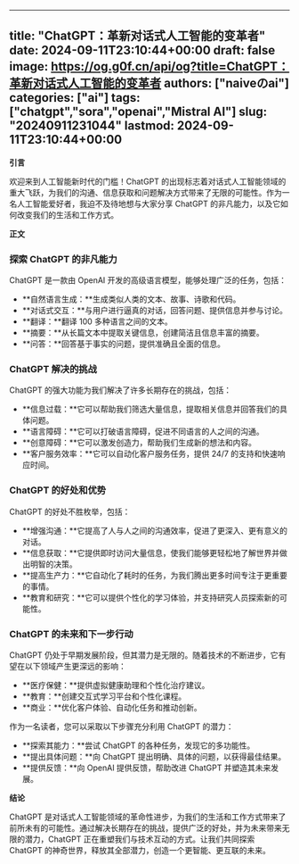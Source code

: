 
---
title: "ChatGPT：革新对话式人工智能的变革者"
date: 2024-09-11T23:10:44+00:00
draft: false
image: https://og.g0f.cn/api/og?title=ChatGPT：革新对话式人工智能的变革者
authors: ["naiveのai"]
categories: ["ai"]
tags: ["chatgpt","sora","openai","Mistral AI"]
slug: "20240911231044"
lastmod: 2024-09-11T23:10:44+00:00
---
**引言**

欢迎来到人工智能新时代的门槛！ChatGPT 的出现标志着对话式人工智能领域的重大飞跃，为我们的沟通、信息获取和问题解决方式带来了无限的可能性。作为一名人工智能爱好者，我迫不及待地想与大家分享 ChatGPT 的非凡能力，以及它如何改变我们的生活和工作方式。

**正文**

### 探索 ChatGPT 的非凡能力

ChatGPT 是一款由 OpenAI 开发的高级语言模型，能够处理广泛的任务，包括：

- **自然语言生成：**生成类似人类的文本、故事、诗歌和代码。
- **对话式交互：**与用户进行逼真的对话，回答问题、提供信息并参与讨论。
- **翻译：**翻译 100 多种语言之间的文本。
- **摘要：**从长篇文本中提取关键信息，创建简洁且信息丰富的摘要。
- **问答：**回答基于事实的问题，提供准确且全面的信息。

### ChatGPT 解决的挑战

ChatGPT 的强大功能为我们解决了许多长期存在的挑战，包括：

- **信息过载：**它可以帮助我们筛选大量信息，提取相关信息并回答我们的具体问题。
- **语言障碍：**它可以打破语言障碍，促进不同语言的人之间的沟通。
- **创意障碍：**它可以激发创造力，帮助我们生成新的想法和内容。
- **客户服务效率：**它可以自动化客户服务任务，提供 24/7 的支持和快速响应时间。

### ChatGPT 的好处和优势

ChatGPT 的好处不胜枚举，包括：

- **增强沟通：**它提高了人与人之间的沟通效率，促进了更深入、更有意义的对话。
- **信息获取：**它提供即时访问大量信息，使我们能够更轻松地了解世界并做出明智的决策。
- **提高生产力：**它自动化了耗时的任务，为我们腾出更多时间专注于更重要的事情。
- **教育和研究：**它可以提供个性化的学习体验，并支持研究人员探索新的可能性。

### ChatGPT 的未来和下一步行动

ChatGPT 仍处于早期发展阶段，但其潜力是无限的。随着技术的不断进步，它有望在以下领域产生更深远的影响：

- **医疗保健：**提供虚拟健康助理和个性化治疗建议。
- **教育：**创建交互式学习平台和个性化课程。
- **商业：**优化客户体验、自动化任务和推动创新。

作为一名读者，您可以采取以下步骤充分利用 ChatGPT 的潜力：

- **探索其能力：**尝试 ChatGPT 的各种任务，发现它的多功能性。
- **提出具体问题：**向 ChatGPT 提出明确、具体的问题，以获得最佳结果。
- **提供反馈：**向 OpenAI 提供反馈，帮助改进 ChatGPT 并塑造其未来发展。

**结论**

ChatGPT 是对话式人工智能领域的革命性进步，为我们的生活和工作方式带来了前所未有的可能性。通过解决长期存在的挑战，提供广泛的好处，并为未来带来无限的潜力，ChatGPT 正在重塑我们与技术互动的方式。让我们共同探索 ChatGPT 的神奇世界，释放其全部潜力，创造一个更智能、更互联的未来。